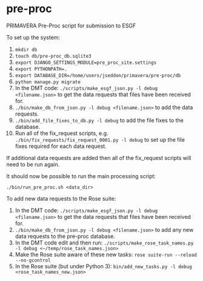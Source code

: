 # pre-proc
PRIMAVERA Pre-Proc script for submission to ESGF

To set up the system:

1. `mkdir db`
1. `touch db/pre-proc_db.sqlite3`
1. `export DJANGO_SETTINGS_MODULE=pre_proc_site.settings`
1. `export PYTHONPATH=.`
1. `export DATABASE_DIR=/home/users/jseddon/primavera/pre-proc/db`
1. `python manage.py migrate`
1. In the DMT code: `./scripts/make_esgf_json.py -l debug <filename.json>` to get the data requests that files have been received for.
1. `./bin/make_db_from_json.py -l debug <filename.json>` to add the data requests.
1. `./bin/add_file_fixes_to_db.py -l debug` to add the file fixes to the database.
1. Run all of the fix_request scripts, e.g. `./bin/fix_requests/fix_request_0001.py -l debug` to set up the file fixes required for each data request.

If additional data requests are added then all of the fix_request
scripts will need to be run again.

It should now be possible to run the main processing script:

`./bin/run_pre_proc.sh <data_dir>`

To add new data requests to the Rose suite:

1. In the DMT code: `./scripts/make_esgf_json.py -l debug <filename.json>` to get the data requests that files have been received for.
1. `./bin/make_db_from_json.py -l debug <filename.json>` to add any new data requests to the pre-proc database.
1. In the DMT code edit and then run: `./scripts/make_rose_task_names.py -l debug <~/temp/rose_task_names.json>`
1. Make the Rose suite aware of these new tasks: `rose suite-run --reload --no-gcontrol`
1. In the Rose suite (but under Python 3): `bin/add_new_tasks.py -l debug <rose_task_names_new.json>`  

